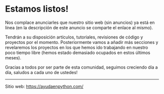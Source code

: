 # Estamos listos!

Nos complace anunciarles que nuestro sitio web (sin anuncios) ya está en línea (en la descripción de este anuncio se comparte el enlace al mismo).

Tendrán a su disposición artículos, tutoriales, revisiones de código y proyectos por el momento. Posteriormente vamos a añadir más secciones y revelaremos los proyectos en los que hemos ido trabajando en nuestro poco tiempo libre (hemos estado demasiado ocupados en estos últimos meses).

Gracias a todos por ser parte de esta comunidad, seguimos creciendo día a día, saludos a cada uno de ustedes!

---

Sitio web: https://ayudaenpython.com/
